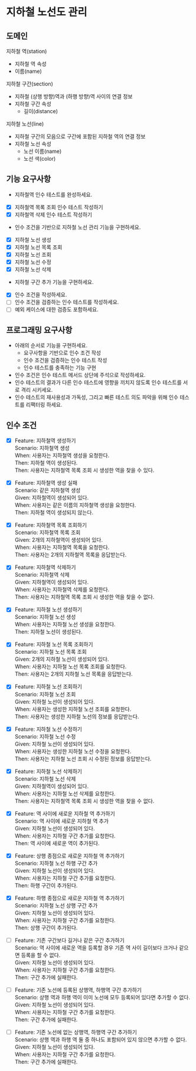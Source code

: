# 지하철 노선도 관리
## 도메인
지하철 역(station)
- 지하철 역 속성
- 이름(name)  

지하철 구간(section)
- 지하철 (상행 방향)역과 (하행 방향)역 사이의 연결 정보
- 지하철 구간 속성
    - 길이(distance)  
    
지하철 노선(line)
- 지하철 구간의 모음으로 구간에 포함된 지하철 역의 연결 정보
- 지하철 노선 속성
    - 노선 이름(name)
    - 노선 색(color)
    
## 기능 요구사항
- 지하철역 인수 테스트를 완성하세요.
- [x] 지하철역 목록 조회 인수 테스트 작성하기
- [x] 지하철역 삭제 인수 테스트 작성하기
- 인수 조건을 기반으로 지하철 노선 관리 기능을 구현하세요.
- [x] 지하철 노선 생성
- [x] 지하철 노선 목록 조회
- [x] 지하철 노선 조회
- [x] 지하철 노선 수정
- [x] 지하철 노선 삭제
- 지하철 구간 추가 기능을 구현하세요.
- [x] 인수 조건을 작성하세요.
- [ ] 인수 조건을 검증하는 인수 테스트를 작성하세요.
- [ ] 예외 케이스에 대한 검증도 포함하세요.

## 프로그래밍 요구사항
- 아래의 순서로 기능을 구현하세요.
    - 요구사항을 기반으로 인수 조건 작성
    - 인수 조건을 검증하는 인수 테스트 작성
    - 인수 테스트를 충족하는 기능 구현
- 인수 조건은 인수 테스트 메서드 상단에 주석으로 작성하세요.
- 인수 테스트의 결과가 다른 인수 테스트에 영향을 끼치지 않도록 인수 테스트를 서로 격리 시키세요.
- 인수 테스트의 재사용성과 가독성, 그리고 빠른 테스트 의도 파악을 위해 인수 테스트를 리팩터링 하세요.

## 인수 조건
- [x] Feature: 지하철역 생성하기  
    Scenario: 지하철역 생성    
    When: 사용자는 지하철역 생성을 요청한다.   
    Then: 지하철 역이 생성된다.  
    Then: 사용자는 지하철역 목록 조회 시 생성한 역을 찾을 수 있다.

- [x] Feature: 지하철역 생성 실패  
    Scenario: 같은 지하철역 생성  
    Given: 지하철역이 생성되어 있다.  
    When: 사용자는 같은 이름의 지하철역 생성을 요청한다.      
    Then: 지하철 역이 생성되지 않는다.  
    
- [x] Feature: 지하철역 목록 조회하기  
    Scenario: 지하철역 목록 조회  
    Given: 2개의 지하철역이 생성되어 있다.  
    When: 사용자는 지하철역 목록을 요청한다.  
    Then: 사용자는 2개의 지하철역 목록을 응답받는다.
    
- [x] Feature: 지하철역 삭제하기  
    Scenario: 지하철역 삭제  
    Given: 지하철역이 생성되어 있다.  
    When: 사용자는 지하철역 삭제를 요청한다.  
    Then: 사용자는 지하철역 목록 조회 시 생성한 역을 찾을 수 없다.
    
- [x] Feature: 지하철 노선 생성하기  
    Scenario: 지하철 노선 생성    
    When: 사용자는 지하철 노선 생성을 요청한다.  
    Then: 지하철 노선이 생성된다.  

- [X] Feature: 지하철 노선 목록 조회하기  
    Scenario: 지하철 노선 목록 조회  
    Given: 2개의 지하철 노선이 생성되어 있다.  
    When: 사용자는 지하철 노선 목록 조회를 요청한다.  
    Then: 사용자는 2개의 지하철 노선 목록을 응답받는다.  

- [x] Feature: 지하철 노선 조회하기  
    Scenario: 지하철 노선 조회  
    Given: 지하철 노선이 생성되어 있다.  
    When: 사용자는 생성한 지하철 노선 조회를 요청한다.  
    Then: 사용자는 생성한 지하철 노선의 정보를 응답받는다.  
    
- [x] Feature: 지하철 노선 수정하기  
    Scenario: 지하철 노선 수정   
    Given: 지하철 노선이 생성되어 있다.  
    When: 사용자는 생성한 지하철 노선 수정을 요청한다.  
    Then: 사용자는 지하철 노선 조회 시 수정된 정보를 응답받는다.
    
- [x] Feature: 지하철 노선 삭제하기  
    Scenario: 지하철 노선 삭제  
    Given: 지하철역이 생성되어 있다.  
    When: 사용자는 지하철 노선 삭제를 요청한다.  
    Then: 사용자는 지하철역 목록 조회 시 생성한 역을 찾을 수 없다.  

- [x] Feature: 역 사이에 새로운 지하철 역 추가하기  
    Scenario: 역 사이에 새로운 지하철 역 추가    
    Given: 지하철 노선이 생성되어 있다.  
    When: 사용자는 지하철 구간 추가를 요청한다.  
    Then: 역 사이에 새로운 역이 추가된다.
	
- [x] Feature: 상행 종점으로 새로운 지하철 역 추가하기  
    Scenario: 지하철 노선 하행 구간 추가  
    Given: 지하철 노선이 생성되어 있다.  
    When: 사용자는 지하철 구간 추가를 요청한다.  
    Then: 하행 구간이 추가된다.
	
- [x] Feature: 하행 종점으로 새로운 지하철 역 추가하기   
    Scenario: 지하철 노선 상행 구간 추가  
    Given: 지하철 노선이 생성되어 있다.  
    When: 사용자는 지하철 구간 추가를 요청한다.  
    Then: 상행 구간이 추가된다.
	
- [ ] Feature: 기존 구간보다 길거나 같은 구간 추가하기  
    Scenario: 역 사이에 새로운 역을 등록할 경우 기존 역 사이 길이보다 크거나 같으면 등록을 할 수 없다.    
    Given: 지하철 노선이 생성되어 있다.  
    When: 사용자는 지하철 구간 추가를 요청한다.  
    Then: 구간 추가에 실패한다.  
	
- [ ] Feature: 기존 노선에 등록된 상행역, 하행역 구간 추가하기  
    Scenario: 상행 역과 하행 역이 이미 노선에 모두 등록되어 있다면 추가할 수 없다.  
    Given: 지하철 노선이 생성되어 있다.  
    When: 사용자는 지하철 구간 추가를 요청한다.  
    Then: 구간 추가에 실패한다.  
	
- [ ] Feature: 기존 노선에 없는 상행역, 하행역 구간 추가하기  
    Scenario: 상행 역과 하행 역 둘 중 하나도 포함되어 있지 않으면 추가할 수 없다.  
    Given: 지하철 노선이 생성되어 있다.  
    When: 사용자는 지하철 구간 추가를 요청한다.  
    Then: 구간 추가에 실패한다.  